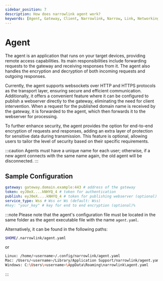 ```yaml
---
sidebar_position: 7
description: How does narrowlink agent work?
keywords: [Agent, Gateway, Client, Narrowlink, Narrow, Link, Networking, Internet, Security, Privacy, Open Source, Self-hosted, Tutorial, How-to, Guide, Nat, Firewall, Proxy, Reverse Proxy, Tunnel]
---
```


# Agent

The agent is an application that runs on your target devices, providing remote access capabilities. Its main responsibilities include forwarding requests to the gateway and receiving responses from it. The agent also handles the encryption and decryption of both incoming requests and outgoing responses.

Currently, the agent supports websockets over HTTP and HTTPS protocols as the transport layer, ensuring secure and efficient communication. Additionally, it offers a convenient feature where it can be configured to publish a webserver directly to the gateway, eliminating the need for client intervention. When a request for the published domain name is received by the gateway, it is forwarded to the agent, which then forwards it to the webserver for processing.

To further enhance security, the agent provides the option for end-to-end encryption of requests and responses, adding an extra layer of protection for sensitive data during transmission. This feature is optional, allowing users to tailor the level of security based on their specific requirements.

:::caution
Agents must have a unique name for each user; otherwise, if a new agent connects with the same name again, the old agent will be disconnected.
:::

## Sample Configuration

```yaml
gateway: gateway.domain.example:443 # address of the gateway
token: eyJ0eX....kNHYQ_4 # token for authentication
publish: eyJ0eX....kNHYQ_4 # token for publishing webserver (optional)
service_type: Wss # Wss or Ws (default: Wss)
#key: "your_key" # key for end to end encryption (optional)%
```

:::note
Please note that the agent's configuration file must be located in the same folder as the agent executable file with the name `agent.yaml`.

Alternatively, it can be found in the following paths:

```bash
$HOME/.narrowlink/agent.yaml
```

or

```bash
Linux: /home/<username>/.config/narrowlink/agent.yaml
Mac: /Users/<username>/Library/Application Support/narrowlink/agent.yaml
Windows: C:\Users\<username>\AppData\Roaming\narrowlink\agent.yaml
```

:::

